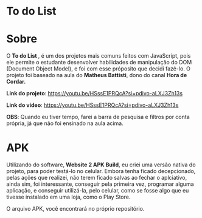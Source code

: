 # To do List 

# Sobre
O <strong>To do List </strong>, é um dos projetos mais comuns feitos com JavaScript, pois ele permite o estudante desenvolver habilidades de manipulação do DOM (Document Object Model),
e foi com esse próposito que decidi fazê-lo.
O projeto foi baseado na aula do <strong>Matheus Battisti</strong>, dono do canal <strong>Hora de Cordar.</strong>


<strong>Link do projeto</strong>: https://youtu.be/HSssE1PRQcA?si=pdivo-aLXJ3Zh13s <br>

<strong>Link do video</strong>: https://youtu.be/HSssE1PRQcA?si=pdivo-aLXJ3Zh13s

<strong>OBS</strong>: Quando eu tiver tempo, farei a barra de pesquisa e filtros por conta própria, já que não foi ensinado na aula acima.



# APK
Utilizando do software, <strong>Website 2 APK Build</strong>, eu criei uma versão nativa do projeto, para poder testá-lo no celular. Embora tenha ficado decepcionado, pelas ações que realizei, não terem ficado
salvas ao fechar o aplciativo, ainda sim, foi interessante, conseguir pela primeira vez, programar alguma aplicação, e conseguir utilizá-la, pelo celular, como se fosse algo que eu tivesse instalado em uma loja, como o Play Store.

O arquivo APK, você encontrará no próprio repositório.

